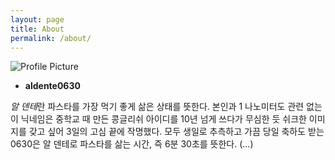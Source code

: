 ```yaml
---
layout: page
title: About
permalink: /about/
---
```


<img src="{{ site.baseurl }}/assets/profile-placeholder.jpg" title="Profile Picture" class="profile">
  
* **aldente0630**
  
*알 덴테*란 파스타를 가장 먹기 좋게 삶은 상태를 뜻한다. 본인과 1 나노미터도 관련 없는 이 닉네임은 중학교 때 만든 콩글리쉬 아이디를 10년 넘게 쓰다가 무심한 듯 쉬크한 이미지를 갖고 싶어 3일의 고심 끝에 작명했다. 모두 생일로 추측하고 가끔 당일 축하도 받는 0630은 알 덴테로 파스타를 삶는 시간, 즉 6분 30초를 뜻한다. (...)
  

